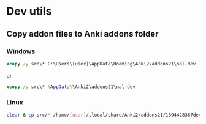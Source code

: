 # Dev utils

## Copy addon files to Anki addons folder

### Windows
```bat
xcopy /y src\* C:\Users\[user]\AppData\Roaming\Anki2\addons21\nal-dev
```

or

```bat
xcopy /y src\* %AppData%\Anki2\addons21\nal-dev
```

### Linux

```bash
clear & cp src/* /home/[user]/.local/share/Anki2/addons21/1894428367dev & anki | grep ^NAL
```
